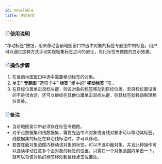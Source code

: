```yaml
---
id: movelable
title: 移动标签
---
```

### ![](../../img/read.gif)使用说明

“移动标签”按钮，用来移动当前地图窗口中选中对象的标签专题图中的标签。用户可以通过这种方式手动实现密集标签之间的避让，优化标签专题图的显示效果。

### ![](../../img/read.gif)操作步骤

  1. 在当前地图窗口中选中需要移动标签的对象。 
  2. 单击“ **专题图** ”选项卡中“ **标签** ”组中的“ **移动标签** ”项 。
  3. 在目标位置单击鼠标左键，则该对象的标签移动到目标位置。若目标位置设置的不是很合适，还可以继续在其他位置单击鼠标左键，则其标签就移动到理想位置处。

### ![](../../img/read.gif)备注

  * 当前地图窗口中必须存在标签专题图。
  * 对于点数据集和线数据集，需要先选中点对象或者线对象才可以移动其标签，线数据集的标签在非沿线标注时，才可以移动。
  * 若要在面对象范围内移动该对象的标签，可以不选中面对象，并且此种操作可以连续移动任意多个面对象的标签的位置，只需在一个对象范围内单击一下，就可以将该对象的标签移动到鼠标点击位置处。 

  

